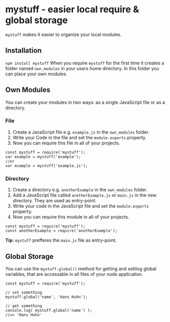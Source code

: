 # mystuff - easier local require & global storage
`mystuff` makes it easier to organize your local modules.
## Installation
`npm install mystuff`
When you require `mystuff` for the first time it creates a folder named `own_modules` in your users home directory.
In this folder you can place your own modules.
## Own Modules
You can create your modules in two ways: as a single JavaScript file or as a directory.
### File
1. Create a JavaScript file e.g. `example.js` in the `own_modules` folder.
2. Write your Code in the file and set the `module.exports` property.
3. Now you can require this file in all of your projects.
```
const mystuff = require('mystuff');
var example = mystuff('example');
//or
var example = mystuff('example.js');
```
### Directory
1. Create a directory e.g. `anotherExample` in the `own_modules` folder.
2. Add a JavaScript file called `anotherExample.js` or `main.js` in the new directory. They are used as entry-point.
3. Write your code in the JavaScript file and set the `module.exports` property.
4. Now you can require this module in all of your projects.
```
const mystuff = require('mystuff');
const anotherExample = require('anotherExample');
```
__Tip:__ `mystuff` prefferes the `main.js` file as entry-point.
## Global Storage
You can use the `mystuff.global()` method for getting and setting global variables, that are accessable in all files of your node application.

```
const mystuff = require('mystuff');

// set something
mystuff.global('name', 'Hans Huhn');

// get something
console.log( mystuff.global('name') );
//=> 'Hans Huhn'
```
